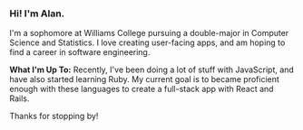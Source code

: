 ### Hi! I'm Alan.

I'm a sophomore at Williams College pursuing a double-major in Computer Science and Statistics. I love creating user-facing apps, and am hoping to find a career in software engineering. 

**What I'm Up To:** Recently, I've been doing a lot of stuff with JavaScript, and have also started learning Ruby. My current goal is to became proficient enough with these languages to create a full-stack app with React and Rails.

Thanks for stopping by!

<!--
**alansun25/alansun25** is a ✨ _special_ ✨ repository because its `README.md` (this file) appears on your GitHub profile.

Here are some ideas to get you started:

- 🔭 I’m currently working on ...
- 🌱 I’m currently learning ...
- 👯 I’m looking to collaborate on ...
- 🤔 I’m looking for help with ...
- 💬 Ask me about ...
- 📫 How to reach me: ...
- 😄 Pronouns: ...
- ⚡ Fun fact: ...
-->
